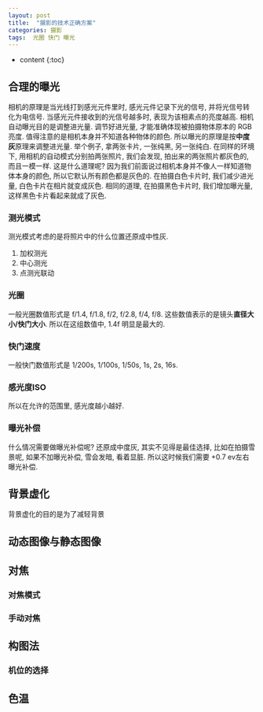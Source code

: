 ```yaml
---
layout: post
title:  "摄影的技术正确方案"
categories: 摄影
tags:  光圈 快门 曝光
---
```


* content
{:toc}

## 合理的曝光

相机的原理是当光线打到感光元件里时, 感光元件记录下光的信号, 并将光信号转化为电信号. 当感光元件接收到的光信号越多时, 表现为该相素点的亮度越高. 
相机自动曝光目的是调整进光量. 调节好进光量, 才能准确体现被拍摄物体原本的 RGB 亮度. 值得注意的是相机本身并不知道各种物体的颜色. 所以曝光的原理是按**中度灰**原理来调整进光量. 举个例子,
拿两张卡片, 一张纯黑, 另一张纯白. 在同样的环境下, 用相机的自动模式分别拍两张照片, 我们会发现, 拍出来的两张照片都灰色的, 而且一模一样. 这是什么道理呢? 因为我们前面说过相机本身并不像人一样知道物体本身的颜色, 所以它默认所有颜色都是灰色的. 在拍摄白色卡片时, 我们减少进光量, 白色卡片在相片就变成灰色. 相同的道理, 在拍摄黑色卡片时, 我们增加曝光量, 这样黑色卡片看起来就成了灰色.

### 测光模式

测光模式考虑的是将照片中的什么位置还原成中性灰.

1. 加权测光
2. 中心测光
3. 点测光联动

### 光圈
一般光圈数值形式是
f/1.4, f/1.8, f/2, f/2.8, f/4,  f/8.
这些数值表示的是镜头**直径大小/快门大小**. 所以在这组数值中, 1.4f 明显是最大的.

### 快门速度
一般快门数值形式是
1/200s, 1/100s, 1/50s, 1s, 2s, 16s.


### 感光度ISO
所以在允许的范围里, 感光度越小越好.
### 曝光补偿
什么情况需要做曝光补偿呢? 还原成中度灰, 其实不见得是最佳选择, 比如在拍摄雪景呢, 如果不加曝光补偿, 雪会发暗, 看着显脏. 所以这时候我们需要 +0.7 ev左右曝光补偿.

## 背景虚化
背景虚化的目的是为了减轻背景

## 动态图像与静态图像

## 对焦
### 对焦模式
### 手动对焦

## 构图法
### 机位的选择

## 色温

   